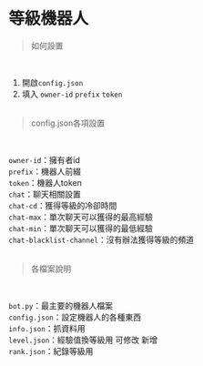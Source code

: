 # 等級機器人

> 如何設置 

</br>

1.  開啟`config.json`
2.  填入 `owner-id` `prefix` `token`
</br></br>
> config.json各項設置

</br>

`owner-id`：擁有者id</br>
`prefix`：機器人前綴</br>
`token`：機器人token</br>
`chat`：聊天相關設置</br>
`chat-cd`：獲得等級的冷卻時間</br>
`chat-max`：單次聊天可以獲得的最高經驗</br>
`chat-min`：單次聊天可以獲得的最低經驗</br>
`chat-blacklist-channel`：沒有辦法獲得等級的頻道
</br></br>
> 各檔案說明

</br>

`bot.py`：最主要的機器人檔案</br>
`config.json`：設定機器人的各種東西</br>
`info.json`：抓資料用</br>
`level.json`：經驗值換等級用 可修改 新增</br>
`rank.json`：紀錄等級用
